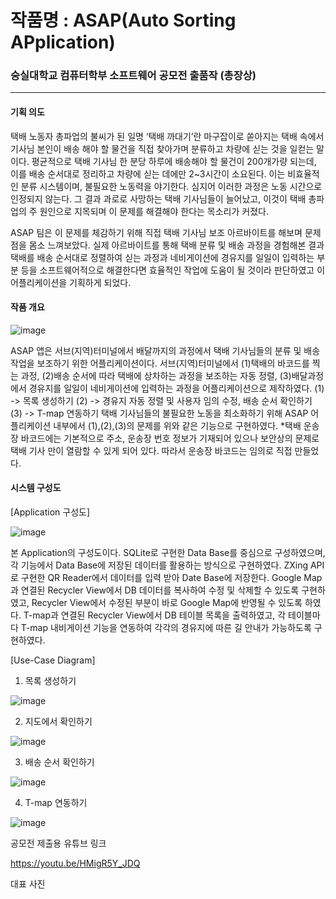 # 작품명 : ASAP(Auto Sorting APplication)

### 숭실대학교 컴퓨터학부 소프트웨어 공모전 출품작 (총장상)

---------
#### 기획 의도

택배 노동자 총파업의 불씨가 된 일명 ‘택배 까대기’란 마구잡이로 쏟아지는 택배 속에서 기사님 본인이 배송 해야 할 물건을 직접 찾아가며 분류하고 차량에 싣는 것을 일컫는 말이다. 평균적으로 택배 기사님 한 분당 하루에 배송해야 할 물건이 200개가량 되는데, 이를 배송 순서대로 정리하고 차량에 싣는 데에만 2~3시간이 소요된다. 이는 비효율적인 분류 시스템이며, 불필요한 노동력을 야기한다. 심지어 이러한 과정은 노동 시간으로 인정되지 않는다. 그 결과 과로로 사망하는 택배 기사님들이 늘어났고, 이것이 택배 총파업의 주 원인으로 지목되며 이 문제를 해결해야 한다는 목소리가 커졌다.

ASAP 팀은 이 문제를 체감하기 위해 직접 택배 기사님 보조 아르바이트를 해보며 문제점을 몸소 느껴보았다. 실제 아르바이트를 통해 택배 분류 및 배송 과정을 경험해본 결과 택배를 배송 순서대로 정렬하여 싣는 과정과 네비게이션에 경유지를 일일이 입력하는 부분 등을 소프트웨어적으로 해결한다면 효율적인 작업에 도움이 될 것이라 판단하였고 이 어플리케이션을 기획하게 되었다.

#### 작품 개요

![image](https://user-images.githubusercontent.com/64363668/183282256-d60e7277-9f75-40ad-ab16-aed6a3028d86.png)


ASAP 앱은 서브(지역)터미널에서 배달까지의 과정에서 택배 기사님들의 분류 및 배송 작업을 보조하기 위한 어플리케이션이다. 서브(지역)터미널에서 (1)택배의 바코드를 찍는 과정, (2)배송 순서에 따라 택배에 상차하는 과정을 보조하는 자동 정렬, (3)배달과정에서 경유지를 일일이 네비게이션에 입력하는 과정을 어플리케이션으로 제작하였다.
(1) -> 목록 생성하기
(2) -> 경유지 자동 정렬 및 사용자 임의 수정, 배송 순서 확인하기
(3) -> T-map 연동하기
택배 기사님들의 불필요한 노동을 최소화하기 위해 ASAP 어플리케이션 내부에서 (1),(2),(3)의 문제를 위와 같은 기능으로 구현하였다.
*택배 운송장 바코드에는 기본적으로 주소, 운송장 번호 정보가 기재되어 있으나 보안상의 문제로 택배 기사 만이 열람할 수 있게 되어 있다. 따라서 운송장 바코드는 임의로 직접 만들었다.

#### 시스템 구성도

[Application 구성도]

![image](https://user-images.githubusercontent.com/64363668/183282271-3a16f623-6da6-4b11-a763-94a7e3d41ecf.png)

본 Application의 구성도이다. SQLite로 구현한 Data Base를 중심으로 구성하였으며, 각 기능에서 Data Base에 저장된 데이터를 활용하는 방식으로 구현하였다.
ZXing API로 구현한 QR Reader에서 데이터를 입력 받아 Date Base에 저장한다. Google Map과 연결된 Recycler View에서 DB 데이터를 복사하여 수정 및 삭제할 수 있도록 구현하였고, Recycler View에서 수정된 부분이 바로 Google Map에 반영될 수 있도록 하였다.
T-map과 연결된 Recycler View에서 DB 테이블 목록을 출력하였고, 각 테이블마다 T-map 내비게이션 기능을 연동하여 각각의 경유지에 따른 길 안내가 가능하도록 구현하였다.

[Use-Case Diagram]

1) 목록 생성하기

![image](https://user-images.githubusercontent.com/64363668/183282468-e5977b90-bb67-4d9a-bb82-bedd8225914b.jpeg)


2) 지도에서 확인하기

![image](https://user-images.githubusercontent.com/64363668/183282471-6664e5b3-21c5-4a31-b0f0-25749720cc6b.png)

3) 배송 순서 확인하기

![image](https://user-images.githubusercontent.com/64363668/183282473-21930a47-e0c8-4eb9-952f-fe6ff3232d78.jpeg)

4) T-map 연동하기

![image](https://user-images.githubusercontent.com/64363668/183282477-ae445b74-ef2f-45b2-b934-167a30a394c7.png)

공모전 제출용 유튜브 링크

https://youtu.be/HMigR5Y_JDQ

대표 사진

